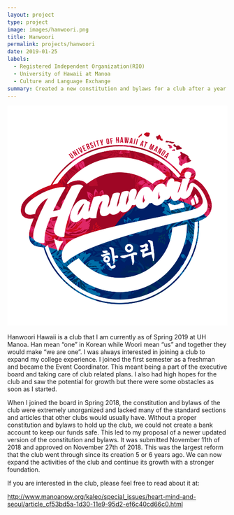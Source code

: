 ```yaml
---
layout: project
type: project
image: images/hanwoori.png
title: Hanwoori
permalink: projects/hanwoori
date: 2019-01-25
labels:
  - Registered Independent Organization(RIO)
  - University of Hawaii at Manoa
  - Culture and Language Exchange
summary: Created a new constitution and bylaws for a club after a year of active membership
---
```

<img class="ui small right floated rounded image" src="/images/hanwoori.png">

Hanwoori Hawaii is a club that I am currently as of Spring 2019 at UH Manoa. Han mean “one” in Korean while Woori mean “us” and together they would make “we are one”. I was always interested in joining a club to expand my college experience. I joined the first semester as a freshman and became the Event Coordinator. This meant being a part of the executive board and taking care of club related plans. I also had high hopes for the club and saw the potential for growth but there were some obstacles as soon as I started. 

When I joined the board in Spring 2018, the constitution and bylaws of the club were extremely unorganized and lacked many of the standard sections and articles that other clubs would usually have. Without a proper constitution and bylaws to hold up the club, we could not create a bank account to keep our funds safe. This led to my proposal of a newer updated version of the constitution and bylaws. It was submitted November 11th of 2018 and approved on November 27th of 2018. This was the largest reform that the club went through since its creation 5 or 6 years ago. We can now expand the activities of the club and continue its growth with a stronger foundation. 

If you are interested in the club, please feel free to read about it at:

http://www.manoanow.org/kaleo/special_issues/heart-mind-and-seoul/article_cf53bd5a-1d30-11e9-95d2-ef6c40cd66c0.html
